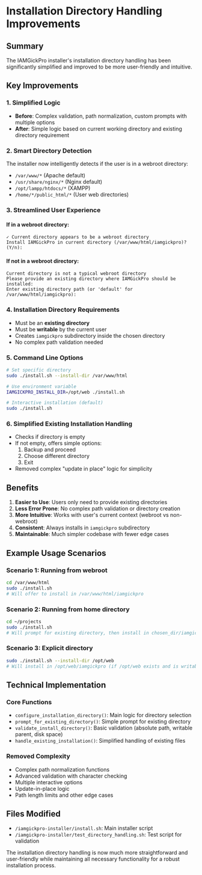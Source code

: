 # Installation Directory Handling Improvements

## Summary

The IAMGickPro installer's installation directory handling has been significantly simplified and improved to be more user-friendly and intuitive.

## Key Improvements

### 1. **Simplified Logic**
- **Before**: Complex validation, path normalization, custom prompts with multiple options
- **After**: Simple logic based on current working directory and existing directory requirement

### 2. **Smart Directory Detection**
The installer now intelligently detects if the user is in a webroot directory:
- `/var/www/*` (Apache default)
- `/usr/share/nginx/*` (Nginx default)  
- `/opt/lampp/htdocs/*` (XAMPP)
- `/home/*/public_html/*` (User web directories)

### 3. **Streamlined User Experience**

#### If in a webroot directory:
```
✓ Current directory appears to be a webroot directory
Install IAMGickPro in current directory (/var/www/html/iamgickpro)? (Y/n):
```

#### If not in a webroot directory:
```
Current directory is not a typical webroot directory
Please provide an existing directory where IAMGickPro should be installed:
Enter existing directory path (or 'default' for /var/www/html/iamgickpro):
```

### 4. **Installation Directory Requirements**
- Must be an **existing directory**
- Must be **writable** by the current user
- Creates `iamgickpro` subdirectory inside the chosen directory
- No complex path validation needed

### 5. **Command Line Options**
```bash
# Set specific directory
sudo ./install.sh --install-dir /var/www/html

# Use environment variable
IAMGICKPRO_INSTALL_DIR=/opt/web ./install.sh

# Interactive installation (default)
sudo ./install.sh
```

### 6. **Simplified Existing Installation Handling**
- Checks if directory is empty
- If not empty, offers simple options:
  1. Backup and proceed
  2. Choose different directory  
  3. Exit
- Removed complex "update in place" logic for simplicity

## Benefits

1. **Easier to Use**: Users only need to provide existing directories
2. **Less Error Prone**: No complex path validation or directory creation
3. **More Intuitive**: Works with user's current context (webroot vs non-webroot)
4. **Consistent**: Always installs in `iamgickpro` subdirectory
5. **Maintainable**: Much simpler codebase with fewer edge cases

## Example Usage Scenarios

### Scenario 1: Running from webroot
```bash
cd /var/www/html
sudo ./install.sh
# Will offer to install in /var/www/html/iamgickpro
```

### Scenario 2: Running from home directory
```bash
cd ~/projects
sudo ./install.sh
# Will prompt for existing directory, then install in chosen_dir/iamgickpro
```

### Scenario 3: Explicit directory
```bash
sudo ./install.sh --install-dir /opt/web
# Will install in /opt/web/iamgickpro (if /opt/web exists and is writable)
```

## Technical Implementation

### Core Functions
- `configure_installation_directory()`: Main logic for directory selection
- `prompt_for_existing_directory()`: Simple prompt for existing directory
- `validate_install_directory()`: Basic validation (absolute path, writable parent, disk space)
- `handle_existing_installation()`: Simplified handling of existing files

### Removed Complexity
- Complex path normalization functions
- Advanced validation with character checking
- Multiple interactive options
- Update-in-place logic
- Path length limits and other edge cases

## Files Modified
- `/iamgickpro-installer/install.sh`: Main installer script
- `/iamgickpro-installer/test_directory_handling.sh`: Test script for validation

The installation directory handling is now much more straightforward and user-friendly while maintaining all necessary functionality for a robust installation process.
